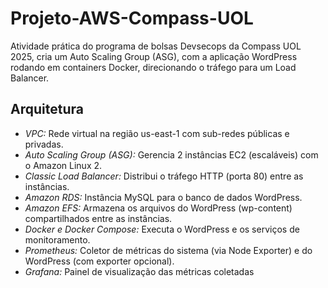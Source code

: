 # Projeto-AWS-Compass-UOL
Atividade prática do programa de bolsas Devsecops da Compass UOL 2025, cria um Auto Scaling Group (ASG), com a aplicação WordPress rodando em containers Docker, direcionando o tráfego para um Load Balancer.

## Arquitetura
- _VPC:_ Rede virtual na região us-east-1 com sub-redes públicas e privadas.
- *Auto Scaling Group (ASG):* Gerencia 2 instâncias EC2 (escaláveis) com o Amazon Linux 2.
- *Classic Load Balancer:* Distribui o tráfego HTTP (porta 80) entre as instâncias.
- *Amazon RDS:* Instância MySQL para o banco de dados WordPress.
- *Amazon EFS:* Armazena os arquivos do WordPress (wp-content) compartilhados entre as instâncias.
- *Docker e Docker Compose:* Executa o WordPress e os serviços de monitoramento.
- *Prometheus:* Coletor de métricas do sistema (via Node Exporter) e do WordPress (com exporter opcional).
- *Grafana:* Painel de visualização das métricas coletadas
